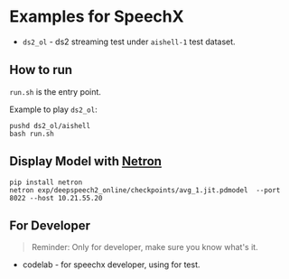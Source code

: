 # Examples for SpeechX

* `ds2_ol` - ds2 streaming test under `aishell-1` test dataset. 

## How to run  

`run.sh` is the entry point.

Example to play `ds2_ol`:

```
pushd ds2_ol/aishell
bash run.sh
```

## Display Model with [Netron](https://github.com/lutzroeder/netron)  

```
pip install netron
netron exp/deepspeech2_online/checkpoints/avg_1.jit.pdmodel  --port 8022 --host 10.21.55.20
```

## For Developer  

> Reminder: Only for developer, make sure you know what's it.

* codelab - for speechx developer, using for test.

